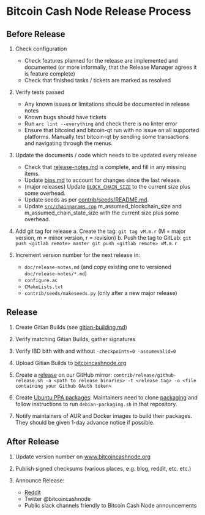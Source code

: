 Bitcoin Cash Node Release Process
=================================


## Before Release

1. Check configuration
    - Check features planned for the release are implemented and documented
      (or more informally, that the Release Manager agrees it is feature complete)
    - Check that finished tasks / tickets are marked as resolved

2. Verify tests passed
    - Any known issues or limitations should be documented in release notes
    - Known bugs should have tickets
    - Run `arc lint --everything` and check there is no linter error
    - Ensure that bitcoind and bitcoin-qt run with no issue on all supported
      platforms.
      Manually test bitcoin-qt by sending some transactions and navigating
      through the menus.

3. Update the documents / code which needs to be updated every release
    - Check that [release-notes.md](release-notes.md) is complete, and fill in
      any missing items.
    - Update [bips.md](bips.md) to account for changes since the last release.
    - (major releases) Update [`BLOCK_CHAIN_SIZE`](../src/qt/intro.cpp) to the
      current size plus some overhead.
    - Update seeds as per [contrib/seeds/README.md](../contrib/seeds/README.md).
    - Update [`src/chainparams.cpp`](../src/chainparams.cpp) m_assumed_blockchain_size
      and m_assumed_chain_state_size with the current size plus some overhead.

4. Add git tag for release
    a. Create the tag: `git tag vM.m.r` (M = major version, m = minor version,
       r = revision)
    b. Push the tag to GitLab:
        ```
        git push <gitlab remote> master
        git push <gitlab remote> vM.m.r
        ```

5. Increment version number for the next release in:
    - `doc/release-notes.md` (and copy existing one to versioned `doc/release-notes/*.md`)
    - `configure.ac`
    - `CMakeLists.txt`
    - `contrib/seeds/makeseeds.py` (only after a new major release)

## Release

1. Create Gitian Builds (see [gitian-building.md](gitian-building.md))

2. Verify matching Gitian Builds, gather signatures

3. Verify IBD bith with and without `-checkpoints=0 -assumevalid=0`

4. Upload Gitian Builds to [bitcoincashnode.org](https://bitcoincashnode.org/)

5. Create a [release](https://github.com/bitcoin-cash-node/bitcoin-cash-node)
   on our GitHub mirror: `contrib/release/github-release.sh -a
   <path to release binaries> -t <release tag> -o
   <file containing your Github OAuth token>`

6. Create [Ubuntu PPA packages](https://launchpad.net/~bitcoin-cash-node/+archive/ubuntu/ppa):
   Maintainers need to clone [packaging](https://gitlab.com/bitcoin-cash-node/bchn-sw/packaging)
   and follow instructions to run `debian-packaging.sh` in that repository.

7. Notify maintainers of AUR and Docker images to build their packages.
   They should be given 1-day advance notice if possible.

## After Release

1. Update version number on www.bitcoincashnode.org

2. Publish signed checksums (various places, e.g. blog, reddit, etc. etc.)

3. Announce Release:
    - [Reddit](https://www.reddit.com/r/bitcoincashnode/)
    - Twitter @bitcoincashnode
    - Public slack channels friendly to Bitcoin Cash Node announcements

